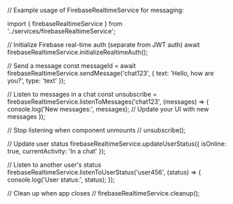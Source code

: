 // Example usage of FirebaseRealtimeService for messaging:

import { firebaseRealtimeService } from '../services/firebaseRealtimeService';

// Initialize Firebase real-time auth (separate from JWT auth)
await firebaseRealtimeService.initializeRealtimeAuth();

// Send a message
const messageId = await firebaseRealtimeService.sendMessage('chat123', {
  text: 'Hello, how are you?',
  type: 'text'
});

// Listen to messages in a chat
const unsubscribe = firebaseRealtimeService.listenToMessages('chat123', (messages) => {
  console.log('New messages:', messages);
  // Update your UI with new messages
});

// Stop listening when component unmounts
// unsubscribe();

// Update user status
firebaseRealtimeService.updateUserStatus({
  isOnline: true,
  currentActivity: 'In a chat'
});

// Listen to another user's status
firebaseRealtimeService.listenToUserStatus('user456', (status) => {
  console.log('User status:', status);
});

// Clean up when app closes
// firebaseRealtimeService.cleanup();
